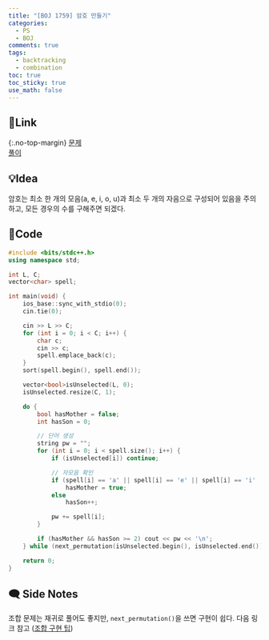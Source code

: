 ```yaml
---
title: "[BOJ 1759] 암호 만들기"
categories:
  - PS
  - BOJ
comments: true
tags:
  - backtracking
  - combination
toc: true
toc_sticky: true
use_math: false
---
```

## 🔗Link
{:.no-top-margin}
[문제](https://boj.kr/1759)  
[풀이](https://github.com/La-Coruna/PS/blob/main/baekjoon/1759.cpp)  
## 💡Idea

암호는 최소 한 개의 모음(a, e, i, o, u)과 최소 두 개의 자음으로 구성되어 있음을 주의하고, 모든 경우의 수를 구해주면 되겠다.

## 🔑Code
```c++
#include <bits/stdc++.h>
using namespace std;

int L, C;
vector<char> spell;

int main(void) {
	ios_base::sync_with_stdio(0);
	cin.tie(0);

	cin >> L >> C;
	for (int i = 0; i < C; i++) {
		char c;
		cin >> c;
		spell.emplace_back(c);
	}
	sort(spell.begin(), spell.end());

	vector<bool>isUnselected(L, 0);
	isUnselected.resize(C, 1);

	do {
		bool hasMother = false;
		int hasSon = 0;

		// 단어 생성
		string pw = "";
		for (int i = 0; i < spell.size(); i++) {
			if (isUnselected[i]) continue;

			// 자모음 확인
			if (spell[i] == 'a' || spell[i] == 'e' || spell[i] == 'i' || spell[i] == 'o' || spell[i] == 'u')
				hasMother = true;
			else
				hasSon++;

			pw += spell[i];
		}

		if (hasMother && hasSon >= 2) cout << pw << '\n';
	} while (next_permutation(isUnselected.begin(), isUnselected.end()));

	return 0;
}
```

## 🗨️ Side Notes
조합 문제는 재귀로 풀어도 좋지만, `next_permutation()`을 쓰면 구현이 쉽다. 다음 링크 참고 ([조합 구현 팁](https://la-coruna.github.io/ps/PS-summary/#조합))